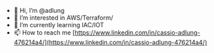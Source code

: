- 👋 Hi, I’m @adlung
- 👀 I’m interested in AWS/Terraform/
- 🌱 I’m currently learning IAC/IOT
- 📫 How to reach me [https://www.linkedin.com/in/cassio-adlung-476214a4/](https://www.linkedin.com/in/cassio-adlung-476214a4/)

<!---
adlung/adlung is a ✨ special ✨ repository because its `README.md` (this file) appears on your GitHub profile.
You can click the Preview link to take a look at your changes.
--->

